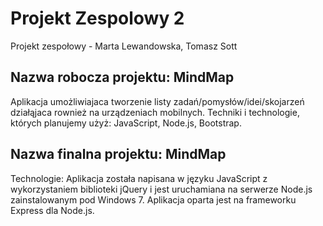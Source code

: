 Projekt Zespolowy 2
==

Projekt zespołowy - Marta Lewandowska, Tomasz Sott

<h2> Nazwa robocza projektu: MindMap </h2>
Aplikacja umożliwiajaca tworzenie listy zadań/pomysłów/idei/skojarzeń działąjaca rownież na urządzeniach mobilnych.
Techniki i technologie, których planujemy użyż: JavaScript, Node.js, Bootstrap.

<h2> Nazwa finalna projektu: MindMap </h2>
Technologie: Aplikacja została napisana w języku JavaScript z wykorzystaniem biblioteki jQuery i jest uruchamiana na serwerze Node.js zainstalowanym pod Windows 7. Aplikacja oparta jest na frameworku Express dla Node.js. 

